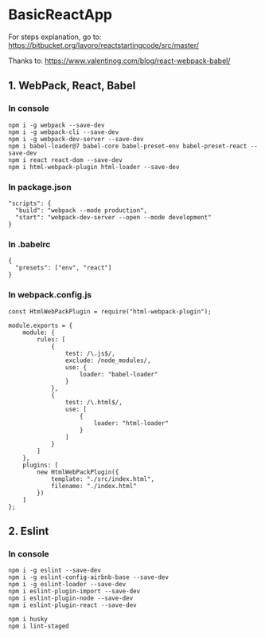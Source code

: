 # BasicReactApp

For steps explanation, go to: https://bitbucket.org/lavoro/reactstartingcode/src/master/

Thanks to: https://www.valentinog.com/blog/react-webpack-babel/

## 1. WebPack, React, Babel

### In console

```
npm i -g webpack --save-dev
npm i -g webpack-cli --save-dev
npm i -g webpack-dev-server --save-dev
npm i babel-loader@7 babel-core babel-preset-env babel-preset-react --save-dev
npm i react react-dom --save-dev
npm i html-webpack-plugin html-loader --save-dev
```

### In package.json

```
"scripts": {
  "build": "webpack --mode production",
  "start": "webpack-dev-server --open --mode development"
}
```

### In .babelrc
```
{
  "presets": ["env", "react"]
}
```

### In webpack.config.js
```
const HtmlWebPackPlugin = require("html-webpack-plugin");

module.exports = {
    module: {
        rules: [
            {
                test: /\.js$/,
                exclude: /node_modules/,
                use: {
                    loader: "babel-loader"
                }
            },
            {
                test: /\.html$/,
                use: [
                    {
                        loader: "html-loader"
                    }
                ]
            }
        ]
    },
    plugins: [
        new HtmlWebPackPlugin({
            template: "./src/index.html",
            filename: "./index.html"
        })
    ]
};
```

## 2. Eslint

### In console

```
npm i -g eslint --save-dev
npm i -g eslint-config-airbnb-base --save-dev
npm i -g eslint-loader --save-dev
npm i eslint-plugin-import --save-dev
npm i eslint-plugin-node --save-dev
npm i eslint-plugin-react --save-dev

npm i husky
npm i lint-staged
```
